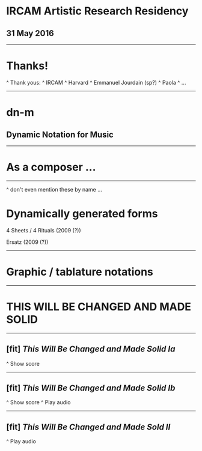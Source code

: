 # IRCAM Artistic Research Residency
## 31 May 2016

---

# Thanks!
^ Thank yous:
^ IRCAM
^ Harvard
^ Emmanuel Jourdain (sp?)
^ Paola
^ ...

---

# dn-m
## Dynamic Notation for Music

---

# As a composer ...

---

^ don't even mention these by name ...
# Dynamically generated forms
 
 4 Sheets / 4 Rituals (2009 (?))
 
 Ersatz (2009 (?))

---

# Graphic / tablature notations

--- 

# THIS WILL BE CHANGED AND MADE SOLID 

---

## [fit] _This Will Be Changed and Made Solid I**a**_
^ Show score

---

## [fit] _This Will Be Changed and Made Solid I**b**_
^ Show score
^ Play audio

---

## [fit] _This Will Be Changed and Made Sold II_
^ Play audio

